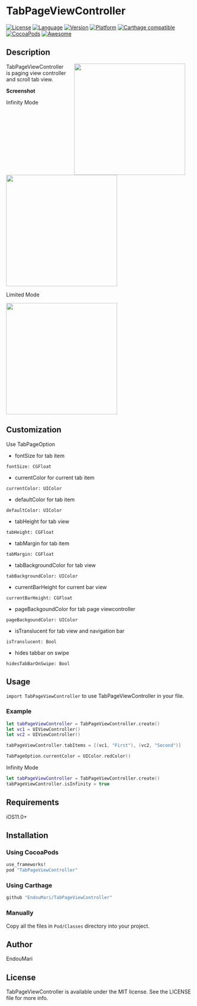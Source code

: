 # TabPageViewController

[![License](https://img.shields.io/cocoapods/l/TabPageViewController.svg?style=flat)](http://cocoapods.org/pods/TabPageViewController)
[![Language](https://img.shields.io/badge/language-swift-orange.svg?style=flat)](https://developer.apple.com/swift)
[![Version](https://img.shields.io/cocoapods/v/TabPageViewController.svg?style=flat)](http://cocoapods.org/pods/TabPageViewController)
[![Platform](https://img.shields.io/cocoapods/p/TabPageViewController.svg?style=flat)](http://cocoapods.org/pods/TabPageViewController)
[![Carthage compatible](https://img.shields.io/badge/Carthage-compatible-4BC51D.svg?style=flat)](https://github.com/Carthage/Carthage)
[![CocoaPods](https://img.shields.io/cocoapods/dt/TabPageViewController.svg)]()
[![Awesome](https://cdn.rawgit.com/sindresorhus/awesome/d7305f38d29fed78fa85652e3a63e154dd8e8829/media/badge.svg)](https://github.com/matteocrippa/awesome-swift#utility)



## Description

<img src="https://raw.githubusercontent.com/wiki/EndouMari/TabPageViewController/images/demo2.gif" width="300" align="right" hspace="20">


TabPageViewController is paging view controller and scroll tab view.

**Screenshot**

Infinity Mode

<img src="https://raw.githubusercontent.com/wiki/EndouMari/TabPageViewController/images/ScreenShot2.png" height="300">


Limited Mode

<img src="https://raw.githubusercontent.com/wiki/EndouMari/TabPageViewController/images/ScreenShot1.png" height="300">



<br clear="right">

## Customization

Use TabPageOption

* fontSize for tab item

`fontSize: CGFloat`

* currentColor for current tab item

`currentColor: UIColor`

* defaultColor for tab item
 
`defaultColor: UIColor`

* tabHeight for tab view

`tabHeight: CGFloat`

* tabMargin for tab item

`tabMargin: CGFloat`

* tabBackgroundColor for tab view

`tabBackgroundColor: UIColor`

* currentBarHeight for current bar view

`currentBarHeight: CGFloat`

* pageBackgoundColor for tab page viewcontroller 

`pageBackgoundColor: UIColor`

* isTranslucent for tab view and navigation bar 

`isTranslucent: Bool`

* hides tabbar on swipe

`hidesTabBarOnSwipe: Bool`

## Usage

`import TabPageViewController` to use TabPageViewController in your file.


### Example 

```swift
let tabPageViewController = TabPageViewController.create()
let vc1 = UIViewController()
let vc2 = UIViewController()

tabPageViewController.tabItems = [(vc1, "First"), (vc2, "Second")]

TabPageOption.currentColor = UIColor.redColor()

```

Infinity Mode 

```swift
let tabPageViewController = TabPageViewController.create()
tabPageViewController.isInfinity = true
```


## Requirements

iOS11.0+

## Installation

### Using CocoaPods

```ruby
use_frameworks!
pod "TabPageViewController"
```

### Using Carthage

```ruby
github "EndouMari/TabPageViewController"

```
### Manually
Copy all the files in `Pod/Classes` directory into your project.



## Author

EndouMari

## License

TabPageViewController is available under the MIT license. See the LICENSE file for more info.
